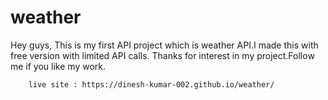 # weather

Hey guys,
        This is my first API project which is weather API.I made this with free version with limited API calls.
        Thanks for interest in my project.Follow me if you like my work.

        live site : https://dinesh-kumar-002.github.io/weather/
